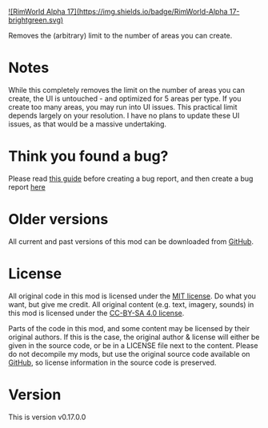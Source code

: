 [![RimWorld Alpha 17](https://img.shields.io/badge/RimWorld-Alpha 17-brightgreen.svg)](http://rimworldgame.com/)

Removes the (arbitrary) limit to the number of areas you can create. 

# Notes
While this completely removes the limit on the number of areas you can create, the UI is untouched - and optimized for 5 areas per type. If you create too many areas, you may run into UI issues. This practical limit depends largely on your resolution. I have no plans to update these UI issues, as that would be a massive undertaking.

# Think you found a bug? 
Please read [this guide](http://steamcommunity.com/sharedfiles/filedetails/?id=725234314) before creating a bug report,
 and then create a bug report [here](https://github.com/FluffierThanThou/AreaUnlocker/issues)

# Older versions
All current and past versions of this mod can be downloaded from [GitHub](https://github.com/FluffierThanThou/AreaUnlocker/releases).

# License
All original code in this mod is licensed under the [MIT license](https://opensource.org/licenses/MIT). Do what you want, but give me credit. 
All original content (e.g. text, imagery, sounds) in this mod is licensed under the [CC-BY-SA 4.0 license](http://creativecommons.org/licenses/by-sa/4.0/).

Parts of the code in this mod, and some content may be licensed by their original authors. If this is the case, the original author & license will either be given in the source code, or be in a LICENSE file next to the content. Please do not decompile my mods, but use the original source code available on [GitHub](https://github.com/FluffierThanThou/AreaUnlocker/), so license information in the source code is preserved.

# Version
This is version v0.17.0.0